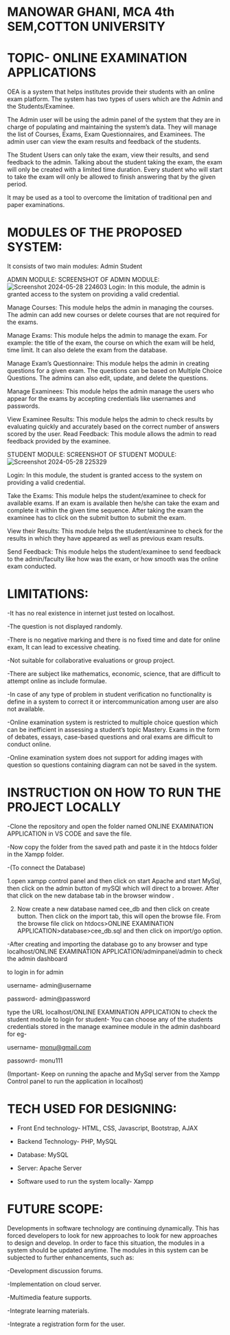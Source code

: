 # MANOWAR GHANI, MCA 4th SEM,COTTON UNIVERSITY

# TOPIC- ONLINE EXAMINATION APPLICATIONS

OEA is a system that helps institutes provide their students with an online exam platform. The system has two types of users which are the Admin and the Students/Examinee.

The Admin user will be using the admin panel of the system that they are in charge of populating and maintaining the system’s data. They will manage the list of Courses, Exams, Exam Questionnaires, and Examinees. The admin user can view the exam results and feedback of the students.

The Student Users can only take the exam, view their results, and send feedback to the admin. Talking about the student taking the exam, the exam will only be created with a limited time duration. Every student who will start to take the exam will only be allowed to finish answering that by the given period.

It may be used as a tool  to overcome the limitation of traditional pen and paper examinations.

# MODULES OF THE PROPOSED SYSTEM:

 It consists of two main modules:
 Admin 
 Student
 
 ADMIN MODULE:
 SCREENSHOT OF ADMIN MODULE: ![Screenshot 2024-05-28 224603](https://github.com/zephyr-internships-23a/zephyr-project-23a05/assets/154730401/a4cd83e4-0c50-455d-8882-8855deb1dd65)
 Login: In this module, the admin is granted access to the system on providing a valid credential.
 
 Manage Courses: This module helps the admin in managing the courses. The admin can add new courses or delete courses that are not required for the exams.
 
 Manage Exams: This module helps the admin to manage the exam. For example: the title of the exam, the course on which the exam will be held, time limit. It can also delete the exam from the database.
 
 Manage Exam’s Questionnaire: This module helps the admin in creating questions for a given exam. The questions can be based on Multiple Choice Questions. The admins can also edit, update, and delete the questions. 
 
 Manage Examinees: This module helps the admin manage the users who appear for the exams by accepting credentials like usernames and passwords.
 
 View Examinee Results: This module helps the admin to check results by evaluating quickly and accurately based on the correct number of answers scored by the user.
 Read Feedback: This module allows the admin to read feedback provided by the examinee.
 
 STUDENT MODULE:
 SCREENSHOT OF STUDENT MODULE: ![Screenshot 2024-05-28 225329](https://github.com/zephyr-internships-23a/zephyr-project-23a05/assets/154730401/5844f612-f651-4055-84d3-fd55d2be5cb3)

 
 Login: In this module, the student is granted access to the system on providing a valid credential.
 
 Take the Exams: This module helps the student/examinee to check for available exams. If an exam is available then he/she can take the exam and complete it within the given time sequence. After taking the exam the examinee has to click on the submit button to submit the exam.
 
 View their Results: This module helps the student/examinee to check for the results in which they have appeared as well as previous exam results.
 
 Send Feedback: This module helps the student/examinee to send feedback to the admin/faculty like how was the exam, or how smooth was the online exam conducted.

 # LIMITATIONS:

 -It has no real existence in internet just tested on localhost.

 -The question is not displayed randomly.

 -There is no negative marking and there is no fixed time and date for online exam, It can lead to excessive cheating. 

 -Not suitable for collaborative evaluations or group project. 

 -There are subject like mathematics, economic, science, that are difficult to attempt online as include formulae.

 -In case of any type of problem in student verification no functionality is define in a system to correct it or intercommunication among user are also not available. 

 -Online examination system is restricted to multiple choice question which can be inefficient in assessing a student’s topic Mastery. Exams in the form of debates, essays, case-based questions and oral exams are difficult to conduct online. 

 -Online examination system does not support for adding images with question so questions containing diagram can not be saved in the system. 

# INSTRUCTION ON HOW TO RUN THE PROJECT LOCALLY

-Clone the repository and open the folder named ONLINE EXAMINATION APPLICATION in VS CODE and save the file.

-Now copy the folder from the saved path and paste it in the htdocs folder in the Xampp folder.

-(To connect the Database)

1.open xampp control panel and then click on start Apache and start MySql, then click on the admin button of mySQl which will direct to a brower. After that click on the new database tab in the browser window .

2. Now create a new database named cee_db and then click on create button. Then click on the import tab, this will open the browse file. From the browse file click on htdocs>ONLINE EXAMINATION APPLICATION>database>cee_db.sql and then click on import/go option.

-After creating and importing the database go to any browser and type localhost/ONLINE EXAMINATION APPLICATION/adminpanel/admin to check the admin dashboard

to login in for admin

username- admin@username

password- admin@password

type the URL localhost/ONLINE EXAMINATION APPLICATION to check the student module
to login for student- You can choose any of the students credentials stored in the manage examinee module in the admin dashboard
for eg- 

username- monu@gmail.com

passowrd- monu111

(Important- Keep on running the apache and MySql server from the Xampp Control panel to run the application in localhost)

# TECH USED FOR DESIGNING:

-	Front End technology- HTML, CSS, Javascript, Bootstrap, AJAX
  
-	Backend Technology- PHP, MySQL
  
-	Database: MySQL
  
-	Server: Apache Server

-	Software used to run the system locally- Xampp

# FUTURE SCOPE:

Developments in software technology are continuing dynamically. This has forced developers to look for new approaches to look for new approaches to design and develop. In order to face this situation, the modules in a system should be updated anytime. The modules in this system can be subjected to further enhancements, such as:

-Development discussion forums.

-Implementation on cloud server.

-Multimedia feature supports.

-Integrate learning materials.

-Integrate a registration form for the user.


 
 
 
 
 
 
 
  


